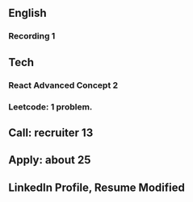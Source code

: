 ## English
### Recording 1
## Tech
### React Advanced Concept 2
### Leetcode: 1 problem.
## Call: recruiter 13
## Apply: about 25
## LinkedIn Profile, Resume Modified